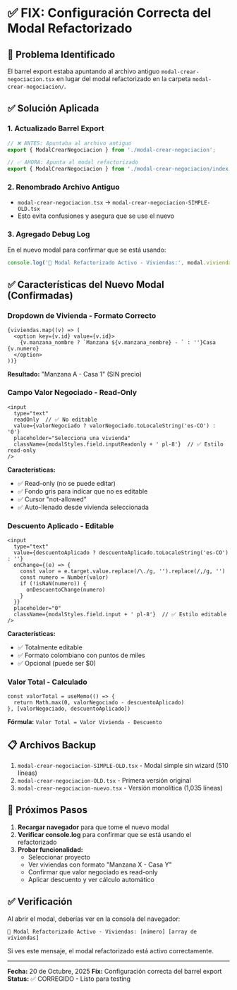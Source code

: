 # ✅ FIX: Configuración Correcta del Modal Refactorizado

## 🐛 Problema Identificado

El barrel export estaba apuntando al archivo antiguo `modal-crear-negociacion.tsx` en lugar del modal refactorizado en la carpeta `modal-crear-negociacion/`.

## ✅ Solución Aplicada

### 1. Actualizado Barrel Export
```typescript
// ❌ ANTES: Apuntaba al archivo antiguo
export { ModalCrearNegociacion } from './modal-crear-negociacion';

// ✅ AHORA: Apunta al modal refactorizado
export { ModalCrearNegociacion } from './modal-crear-negociacion/index';
```

### 2. Renombrado Archivo Antiguo
- `modal-crear-negociacion.tsx` → `modal-crear-negociacion-SIMPLE-OLD.tsx`
- Esto evita confusiones y asegura que se use el nuevo

### 3. Agregado Debug Log
En el nuevo modal para confirmar que se está usando:
```typescript
console.log('📍 Modal Refactorizado Activo - Viviendas:', modal.viviendas.length, modal.viviendas)
```

## ✅ Características del Nuevo Modal (Confirmadas)

### Dropdown de Vivienda - Formato Correcto
```tsx
{viviendas.map((v) => (
  <option key={v.id} value={v.id}>
    {v.manzana_nombre ? `Manzana ${v.manzana_nombre} - ` : ''}Casa {v.numero}
  </option>
))}
```
**Resultado:** "Manzana A - Casa 1" (SIN precio)

### Campo Valor Negociado - Read-Only
```tsx
<input
  type="text"
  readOnly  // ✅ No editable
  value={valorNegociado ? valorNegociado.toLocaleString('es-CO') : '0'}
  placeholder="Selecciona una vivienda"
  className={modalStyles.field.inputReadonly + ' pl-8'}  // ✅ Estilo read-only
/>
```
**Características:**
- ✅ Read-only (no se puede editar)
- ✅ Fondo gris para indicar que no es editable
- ✅ Cursor "not-allowed"
- ✅ Auto-llenado desde vivienda seleccionada

### Descuento Aplicado - Editable
```tsx
<input
  type="text"
  value={descuentoAplicado ? descuentoAplicado.toLocaleString('es-CO') : ''}
  onChange={(e) => {
    const valor = e.target.value.replace(/\./g, '').replace(/,/g, '')
    const numero = Number(valor)
    if (!isNaN(numero)) {
      onDescuentoChange(numero)
    }
  }}
  placeholder="0"
  className={modalStyles.field.input + ' pl-8'}  // ✅ Estilo editable
/>
```
**Características:**
- ✅ Totalmente editable
- ✅ Formato colombiano con puntos de miles
- ✅ Opcional (puede ser $0)

### Valor Total - Calculado
```tsx
const valorTotal = useMemo(() => {
  return Math.max(0, valorNegociado - descuentoAplicado)
}, [valorNegociado, descuentoAplicado])
```
**Fórmula:** `Valor Total = Valor Vivienda - Descuento`

## 📋 Archivos Backup

1. `modal-crear-negociacion-SIMPLE-OLD.tsx` - Modal simple sin wizard (510 líneas)
2. `modal-crear-negociacion-OLD.tsx` - Primera versión original
3. `modal-crear-negociacion-nuevo.tsx` - Versión monolítica (1,035 líneas)

## 🎯 Próximos Pasos

1. **Recargar navegador** para que tome el nuevo modal
2. **Verificar console.log** para confirmar que se está usando el refactorizado
3. **Probar funcionalidad:**
   - Seleccionar proyecto
   - Ver viviendas con formato "Manzana X - Casa Y"
   - Confirmar que valor negociado es read-only
   - Aplicar descuento y ver cálculo automático

## ✅ Verificación

Al abrir el modal, deberías ver en la consola del navegador:
```
📍 Modal Refactorizado Activo - Viviendas: [número] [array de viviendas]
```

Si ves este mensaje, el modal refactorizado está activo correctamente.

---

**Fecha:** 20 de Octubre, 2025
**Fix:** Configuración correcta del barrel export
**Status:** ✅ CORREGIDO - Listo para testing
